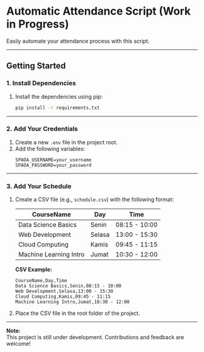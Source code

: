 # Automatic Attendance Script (Work in Progress)

Easily automate your attendance process with this script.

---

## Getting Started

### 1. Install Dependencies

1. Install the dependencies using pip:
    ```sh
    pip install -r requirements.txt
    ```

---

### 2. Add Your Credentials

1. Create a new `.env` file in the project root.
2. Add the following variables:
    ```env
    SPADA_USERNAME=your_username
    SPADA_PASSWORD=your_password
    ```

---

### 3. Add Your Schedule

1. Create a CSV file (e.g., `schedule.csv`) with the following format:

    | CourseName                | Day     | Time           |
    |---------------------------|---------|----------------|
    | Data Science Basics       | Senin   | 08:15 - 10:00  |
    | Web Development           | Selasa  | 13:00 - 15:30  |
    | Cloud Computing           | Kamis   | 09:45 - 11:15  |
    | Machine Learning Intro    | Jumat   | 10:30 - 12:00  |

    **CSV Example:**
    ```csv
    CourseName,Day,Time
    Data Science Basics,Senin,08:15 - 10:00
    Web Development,Selasa,13:00 - 15:30
    Cloud Computing,Kamis,09:45 - 11:15
    Machine Learning Intro,Jumat,10:30 - 12:00

2. Place the CSV file in the root folder of the project.

---

**Note:**  
This project is still under development. Contributions and feedback are welcome!
